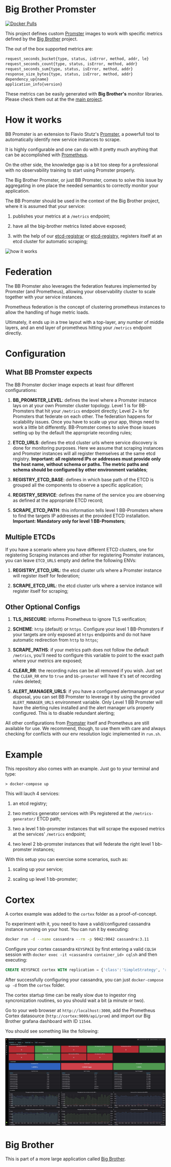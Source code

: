 # Big Brother Promster
[![Docker Pulls](https://img.shields.io/docker/pulls/labbsr0x/bb-promster.svg)](https://hub.docker.com/r/labbsr0x/bb-promster)

This project defines custom [Promster](https://github.com/flaviostutz/promster) images to work with specific metrics defined by the [Big Brother](https://github.com/labbsr0x/big-brother) project.

The out of the box supported metrics are:

```
request_seconds_bucket{type, status, isError, method, addr, le}
request_seconds_count{type, status, isError, method, addr}
request_seconds_sum{type, status, isError, method, addr}
response_size_bytes{type, status, isError, method, addr}
dependency_up{name}
application_info{version}
```

These metrics can be easily generated with **Big Brother's** monitor libraries. Please check them out at the the [main project](https://github.com/labbsr0x/big-brother).

# How it works

BB Promster is an extension to Flavio Stutz's [Promster](https://github.com/flaviostutz/promster), a powerfull tool to automatically identify new service instances to scrape.

It is highly configurable and one can do with it pretty much anything that can be accomplished with [Prometheus](https://github.com/prometheus/prometheus).

On the other side, the knowledge gap is a bit too steep for a professional with no observability training to start using Promster properly.

The Big Brother Promster, or just BB Promster, comes to solve this issue by aggregating in one place the needed semantics to correctly monitor your application.

The BB Promster should be used in the context of the Big Brother project, where it is assumed that your service:

1. publishes your metrics at a `/metrics` endpoint;

2. have all the big-brother metrics listed above exposed;

3. with the help of our [etcd-registrar](https://github.com/flaviostutz/etcd-registrar) or [etcd-registry](https://github.com/flaviostutz/etcd-registry), registers itself at an etcd cluster for automatic scraping;

![how it works](https://raw.githubusercontent.com/labbsr0x/bb-promster/assets/how-it-works.png "how it works")

# Federation

The BB Promster also leverages the federation features implemented by Promster (and Prometheus), allowing your observability cluster to scale together with your service instances.

Prometheus federation is the concept of clustering prometheus instances to allow the handling of huge metric loads. 

Ultimately, it ends up in a tree layout with a top-layer, any number of middle layers, and an end layer of prometheus hitting your `/metrics` endpoint directly.

# Configuration

## What BB Promster expects
The BB Promster docker image expects at least four different configurations:

1. **BB_PROMSTER_LEVEL**: defines the level where a Promster instance lays on at your own Promster cluster topology. Level 1 is for BB-Promsters that hit your `/metrics` endpoint directly; Level 2+ is for Promsters that federate on each other. The federation happens for scalability issues. Once you have to scale up your app, things need to work a little bit differently. BB-Promster comes to solve those issues setting up by the default the appropriate recording rules;

2. **ETCD_URLS**: defines the etcd cluster urls where service discovery is done for monitoring purposes. Here we assume that scraping instances and Promster instances will all register themselves at the same etcd registry. **Important: all registered IPs or addresses must provide only the host name, without schema or paths. The metric paths and schema should be configured by other environment variables**;

3. **REGISTRY_ETCD_BASE**: defines in which base path of the ETCD is grouped all the components to observe a specific application;

4. **REGISTRY_SERVICE**: defines the name of the service you are observing as defined at the appropriate ETCD record;

5. **SCRAPE_ETCD_PATH**: this information tells level 1 BB-Promsters where to find the targets IP addresses at the provided ETCD installation. **Important: Mandatory only for level 1 BB-Promsters**;

## Multiple ETCDs
If you have a scenario where you have different ETCD clusters, one for registering Scraping instances and other for registering Promster instances, you can leave `ETCD_URLS` empty and define the following ENVs:

1. **REGISTRY_ETCD_URL**: the etcd cluster urls where a Promster instance will register itself for federation;

2. **SCRAPE_ETCD_URL**: the etcd cluster urls where a service instance will register itself for scraping; 

## Other Optional Configs

1. **TLS_INSECURE**: informs Prometheus to ignore TLS verification;

2. **SCHEME**: `http` (default) or `https`. Configure your level 1 BB-Promsters if your targets are only exposed at `https` endpoints and do not have automatic redirection from `http` to `https`;

3. **SCRAPE_PATHS**: if your metrics path does not follow the default `/metrics`, you'll need to configure this variable to point to the exact path where your metrics are exposed;

4. **CLEAR_RR**: the recording rules can be all removed if you wish. Just set the `CLEAR_RR` env to `true` and `bb-promster` will have it's set of recording rules deleted; 

5. **ALERT_MANAGER_URLS**: if you have a configured alertmanager at your disposal, you can set BB Promster to leverage it by using the provided `ALERT_MANAGER_URLS` environment variable. Only Level 1 BB Promster will have the alerting rules installed and the alert manager urls properly configured. This is to disable redundant alerting;

All other configurations from [Promster](https://github.com/flaviostutz/promster) itself and Prometheus are still available for use. We recommend, though, to use them with care and always checking for conflicts with our env resolution logic implemented in `run.sh`.

# Example

This repository also comes with an example. Just go to your terminal and type:

```
> docker-compose up
```

This will lauch 4 services:

1. an etcd registry;

2. two metrics generator services with IPs registered at the `/metrics-generator/` ETCD path;

3. two a level 1 bb-promster instances that will scrape the exposed metrics at the services' `/metrics` endpoint;

4. two level 2 bb-promster instances that will federate the right level 1 bb-promster instances;

With this setup you can exercise some scenarios, such as:

1. scaling up your service;

2. scaling up level 1 bb-promster;

# Cortex

A cortex example was added to the `cortex` folder as a proof-of-concept.

To experiment with it, you need to have a valid/configured cassandra instance running on your host. You can run it by executing:

```bash
docker run -d --name cassandra --rm -p 9042:9042 cassandra:3.11
```

Configure your cortex cassandra `KEYSPACE` by first entering a valid `CQLSH` session with `docker exec -it <cassandra container_id> cqlsh` and then executing:

```sql
CREATE KEYSPACE cortex WITH replication = {'class':'SimpleStrategy', 'replication_factor' : 1};
```

After successfully configuring your cassandra, you can just `docker-compose up -d` from the `cortex` folder.
 
The cortex startup time can be really slow due to ingestor ring syncronization routines, so you should wait a bit (a minute or two).

Go to your web browser at `http://localhost:3000`, add the Prometheus Cortex datasource (`http://cortex:9009/api/prom`) and import our Big Brother grafana dashboard with ID `11544`.

You should see something like the following:

![Health Overview](https://raw.githubusercontent.com/labbsr0x/bb-grafana/assets/screenshot.jpg "Health Overview")

# Big Brother

This is part of a more large application called [Big Brother](https://github.com/labbsr0x/big-brother).


